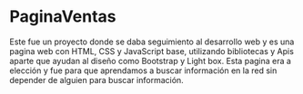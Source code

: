 # PaginaVentas
Este fue un proyecto donde se daba seguimiento al desarrollo web y es una pagina web con HTML, CSS y JavaScript base, utilizando bibliotecas y Apis aparte que ayudan al diseño como Bootstrap y Light box. Esta pagina era a elección y fue para que aprendamos a buscar información en la red sin depender de alguien para buscar información.

